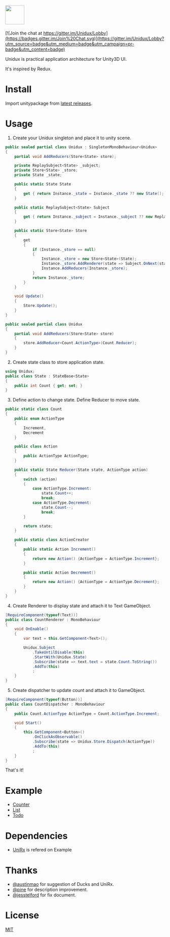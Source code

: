 # <a href="https://github.com/mattak/Unidux"><img src="https://raw.githubusercontent.com/mattak/Unidux/master/art/unidux-logo-horizontal.png" height="60"></a>

[![Join the chat at https://gitter.im/Unidux/Lobby](https://badges.gitter.im/Join%20Chat.svg)](https://gitter.im/Unidux/Lobby?utm_source=badge&utm_medium=badge&utm_campaign=pr-badge&utm_content=badge)

Unidux is practical application architecture for Unity3D UI.

It's inspired by Redux.

# Install

Import unitypackage from [latest releases](https://github.com/mattak/Unidux/releases).

# Usage

1) Create your Unidux singleton and place it to unity scene.

```csharp
public sealed partial class Unidux : SingletonMonoBehaviour<Unidux>
{
    partial void AddReducers(Store<State> store);

    private ReplaySubject<State> _subject;
    private Store<State> _store;
    private State _state;

    public static State State
    {
        get { return Instance._state = Instance._state ?? new State(); }
    }

    public static ReplaySubject<State> Subject
    {
        get { return Instance._subject = Instance._subject ?? new ReplaySubject<State>(); }
    }

    public static Store<State> Store
    {
        get
        {
            if (Instance._store == null)
            {
                Instance._store = new Store<State>(State);
                Instance._store.AddRenderer(state => Subject.OnNext(state));
                Instance.AddReducers(Instance._store);
            }
            return Instance._store;
        }
    }

    void Update()
    {
        Store.Update();
    }
}

public sealed partial class Unidux
{
    partial void AddReducers(Store<State> store)
    {
        store.AddReducer<Count.ActionType>(Count.Reducer);
    }
}
```

2) Create state class to store application state.

```csharp
using Unidux;
public class State : StateBase<State>
{
    public int Count { get; set; }
}
```

3) Define action to change state. Define Reducer to move state.

```csharp
public static class Count
{
    public enum ActionType
    {
        Increment,
        Decrement
    }

    public class Action
    {
        public ActionType ActionType;
    }

    public static State Reducer(State state, ActionType action)
    {
        switch (action)
        {
            case ActionType.Increment:
                state.Count++;
                break;
            case ActionType.Decrement:
                state.Count--;
                break;
        }

        return state;
    }

    public static class ActionCreator
    {
        public static Action Increment()
        {
            return new Action() {ActionType = ActionType.Increment};
        }

        public static Action Decrement()
        {
            return new Action() {ActionType = ActionType.Decrement};
        }
    }
}
```

4) Create Renderer to display state and attach it to Text GameObject.

```csharp
[RequireComponent(typeof(Text))]
public class CountRenderer : MonoBehaviour
{
    void OnEnable()
    {
        var text = this.GetComponent<Text>();

        Unidux.Subject
            .TakeUntilDisable(this)
            .StartWith(Unidux.State)
            .Subscribe(state => text.text = state.Count.ToString())
            .AddTo(this)
            ;
    }
}
```

5) Create dispatcher to update count and attach it to GameObject.

```csharp
[RequireComponent(typeof(Button))]
public class CountDispatcher : MonoBehaviour
{
    public Count.ActionType ActionType = Count.ActionType.Increment;

    void Start()
    {
        this.GetComponent<Button>()
            .OnClickAsObservable()
            .Subscribe(state => Unidux.Store.Dispatch(ActionType))
            .AddTo(this)
            ;
    }
}
```

That's it!


# Example

- [Counter](Assets/Plugins/Unidux/Examples/Counter)
- [List](Assets/Plugins/Unidux/Examples/List)
- [Todo](Assets/Plugins/Unidux/Examples/Todo)

# Dependencies

- [UniRx](https://github.com/neuecc/UniRx) is refered on Example

# Thanks

- [@austinmao](https://github.com/austinmao) for suggestion of Ducks and UniRx.
- [@pine](https://github.com/pine) for description improvement.
- [@jesstelford](https://github.com/jesstelford) for fix document.

# License

[MIT](./LICENSE.md)
